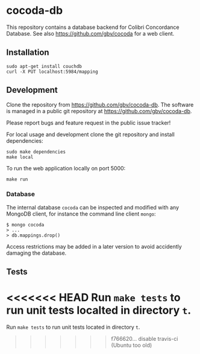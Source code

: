 # cocoda-db

This repository contains a database backend for Colibri Concordance Database. 
See also <https://github.com/gbv/cocoda> for a web client.

## Installation

    sudo apt-get install couchdb
    curl -X PUT localhost:5984/mapping

## Development

Clone the repository from <https://github.com/gbv/cocoda-db>.
The software is managed in a public git repository at
<https://github.com/gbv/cocoda-db>. 

Please report bugs and feature request in the public issue tracker!

For local usage and development clone the git repository and install
dependencies:

    sudo make dependencies
    make local

To run the web application locally on port 5000:
 
    make run

### Database

The internal database `cocoda` can be inspected and modified with any MongoDB
client, for instance the command line client `mongo`:

    $ mongo cocoda
    > ...
    > db.mappings.drop()

Access restrictions may be added in a later version to avoid accidently
damaging the database.

## Tests

<<<<<<< HEAD
Run `make tests` to run unit tests localted in directory `t`.
=======
Run `make tests` to run unit tests located in directory `t`.
>>>>>>> f766620... disable travis-ci (Ubuntu too old)

